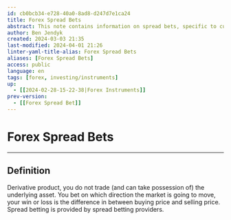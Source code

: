 ```yaml
---
id: cb0bcb34-e728-40a0-8ad8-d247d7e1ca24
title: Forex Spread Bets
abstract: This note contains information on spread bets, specific to currency trading. The money you earn or lose is the difference between buying price and selling price.
author: Ben Jendyk
created: 2024-03-03 21:35
last-modified: 2024-04-01 21:26
linter-yaml-title-alias: Forex Spread Bets
aliases: [Forex Spread Bets]
access: public
language: en
tags: [forex, investing/instruments] 
up:
  - [[2024-02-28-15-22-38|Forex Instruments]]
prev-version:
  - [[Forex Spread Bet]]
---
```


# Forex Spread Bets

--- 

## Definition

Derivative product, you do not trade (and can take possession of) the underlying asset. You bet on which direction the market is going to move, your win or loss is the difference in between buying price and selling price. Spread betting is provided by spread betting providers.
